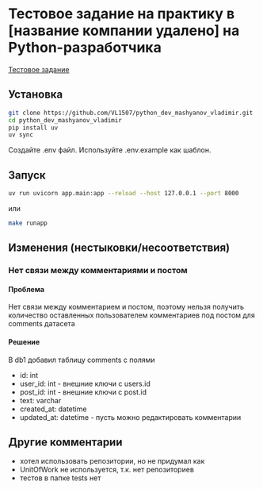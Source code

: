 # Тестовое задание на практику в [название компании удалено] на Python-разработчика

[Тестовое задание](terms_of_reference/description.txt)

## Установка

```bash
git clone https://github.com/VL1507/python_dev_mashyanov_vladimir.git
cd python_dev_mashyanov_vladimir
pip install uv
uv sync
```

Создайте .env файл. Используйте .env.example как шаблон.

## Запуск

```bash
uv run uvicorn app.main:app --reload --host 127.0.0.1 --port 8000
```

или

```bash
make runapp
```

## Изменения (нестыковки/несоответствия)

### Нет связи между комментариями и постом

#### Проблема

Нет связи между комментарием и постом, поэтому нельзя получить количество оставленных пользователем комментариев под постом для comments датасета

#### Решение

В db1 добавил таблицу comments c полями

-   id: int
-   user_id: int - внешние ключи с users.id
-   post_id: int - внешние ключи с post.id
-   text: varchar
-   created_at: datetime
-   updated_at: datetime - пусть можно редактировать комментарии

## Другие комментарии

-   хотел использовать репозитории, но не придумал как
-   UnitOfWork не используется, т.к. нет репозиториев
-   тестов в папке tests нет

